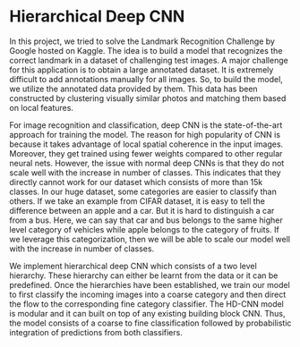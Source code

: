 # Hierarchical Deep CNN 


In this project, we tried to solve the Landmark Recognition Challenge by Google hosted on Kaggle. The idea is to build a model that recognizes the correct landmark in a dataset of challenging test images. A major challenge for this application is to obtain a large annotated dataset. It is extremely difficult to add annotations manually for all images. So, to build the model, we utilize the annotated data provided by them. This data has been constructed by clustering visually similar photos and matching them based on local features.

For image recognition and classification, deep CNN is the state-of-the-art approach for training the model. The reason for high popularity of CNN is because it takes advantage of local spatial coherence in the input images. Moreover, they get trained using fewer weights compared to other regular neural nets. However, the issue with normal deep CNNs is that they do not scale well with the increase in number of classes. This indicates that they directly cannot work for our dataset which consists of more than 15k classes. In our huge dataset, some categories are easier to classify than others. If we take an example from CIFAR dataset, it is easy to tell the difference between an apple and a car. But it is hard to distinguish a car from a bus. Here, we can say that car and bus belongs to the same higher level category of vehicles while apple belongs to the category of fruits. If we leverage this categorization, then we will be able to scale our model well with the increase in number of classes.

We implement hierarchical deep CNN which consists of a two level hierarchy. These hierarchy can either be learnt from the data or it can be predefined. Once the hierarchies have been established, we train our model to first classify the incoming images into a coarse category and then direct the flow to the corresponding fine category classifier. The HD-CNN model is modular and it can built on top of any existing building block CNN. Thus, the model consists of a coarse to fine classification followed by probabilistic integration of predictions from both classifiers.
